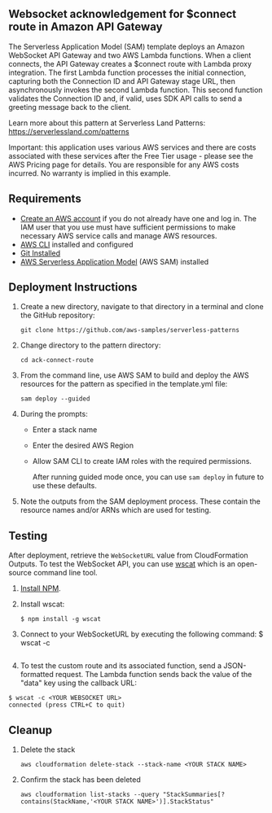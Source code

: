 ## Websocket acknowledgement for $connect route in Amazon API Gateway

The Serverless Application Model (SAM) template deploys an Amazon WebSocket API Gateway and two AWS Lambda functions. When a client connects, the API Gateway creates a $connect route with Lambda proxy integration. The first Lambda function processes the initial connection, capturing both the Connection ID and API Gateway stage URL, then asynchronously invokes the second Lambda function. This second function validates the Connection ID and, if valid, uses SDK API calls to send a greeting message back to the client.

Learn more about this pattern at Serverless Land Patterns: https://serverlessland.com/patterns

Important: this application uses various AWS services and there are costs associated with these services after the Free Tier usage - please see the AWS Pricing page for details. You are responsible for any AWS costs incurred. No warranty is implied in this example.


## Requirements

* [Create an AWS account](https://portal.aws.amazon.com/gp/aws/developer/registration/index.html) if you do not already have one and log in. The IAM user that you use must have sufficient permissions to make necessary AWS service calls and manage AWS resources.
* [AWS CLI](https://docs.aws.amazon.com/cli/latest/userguide/install-cliv2.html) installed and configured
* [Git Installed](https://git-scm.com/book/en/v2/Getting-Started-Installing-Git)
* [AWS Serverless Application Model](https://docs.aws.amazon.com/serverless-application-model/latest/developerguide/serverless-sam-cli-install.html) (AWS SAM) installed

## Deployment Instructions

1. Create a new directory, navigate to that directory in a terminal and clone the GitHub repository:
    ``` 
    git clone https://github.com/aws-samples/serverless-patterns
    ```
2. Change directory to the pattern directory:
    ```
    cd ack-connect-route
    ```
3. From the command line, use AWS SAM to build and deploy the AWS resources for the pattern as specified in the template.yml file:

    ```
    sam deploy --guided
    ```
4. During the prompts:
    * Enter a stack name
    * Enter the desired AWS Region
    * Allow SAM CLI to create IAM roles with the required permissions.
          
         After running guided mode once, you can use `sam deploy` in future to use these defaults.

1. Note the outputs from the SAM deployment process. These contain the resource names and/or ARNs which are used for testing.

## Testing

After deployment, retrieve the `WebSocketURL` value from CloudFormation Outputs. To test the WebSocket API, you can use [wscat](https://github.com/websockets/wscat) which is an open-source command line tool.

1. [Install NPM](https://www.npmjs.com/get-npm).

2. Install wscat:
    ```
    $ npm install -g wscat
    ```

3. Connect to your WebSocketURL by executing the following command:
    $ wscat -c <YOUR WEBSOCKET URL>
    ```

4. To test the custom route and its associated function, send a JSON-formatted request. The Lambda function sends back the value of the "data" key using the callback URL:
```
$ wscat -c <YOUR WEBSOCKET URL>
connected (press CTRL+C to quit)
```
## Cleanup

1. Delete the stack
    ```
    aws cloudformation delete-stack --stack-name <YOUR STACK NAME>
    ```

2. Confirm the stack has been deleted
    ```
    aws cloudformation list-stacks --query "StackSummaries[?contains(StackName,'<YOUR STACK NAME>')].StackStatus"
    ```


